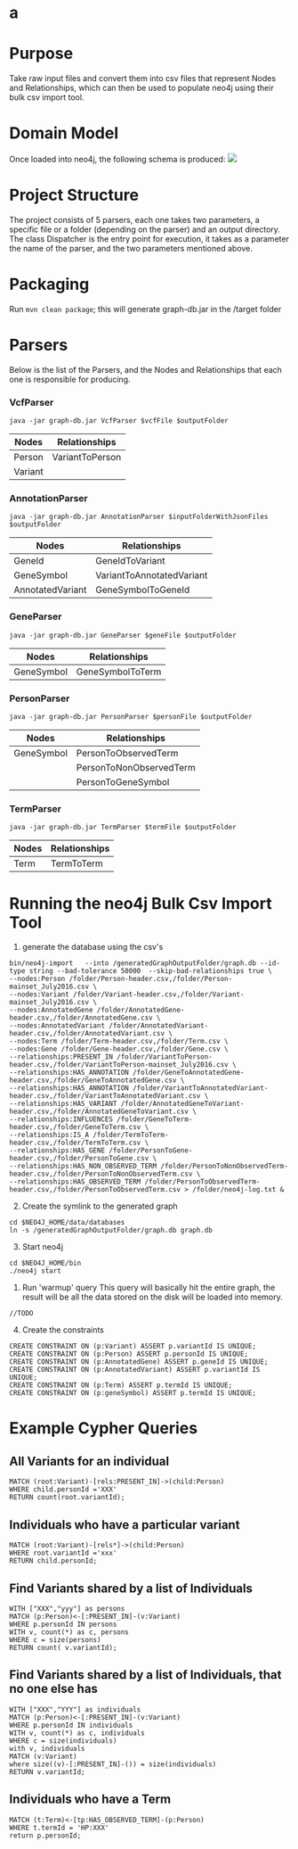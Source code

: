 # a

# Purpose
Take raw input files and convert them into csv files that represent Nodes and Relationships, which can then be used to populate neo4j using their bulk csv import tool.
# Domain Model
Once loaded into neo4j, the following schema is produced:
![](https://github.com/sajid-mughal/a/blob/master/schema%20diagram.png?raw=true)
# Project Structure
The project consists of 5 parsers, each one takes two parameters, a specific file or a folder (depending on the parser) and an output directory. 
The class Dispatcher is the entry point for execution, it takes as a parameter the name of the parser, and the two parameters mentioned above. 
# Packaging
Run `mvn clean package`; this will generate graph-db.jar in the /target folder
# Parsers
Below is the list of the Parsers, and the Nodes and Relationships that each one is responsible for producing. 
### VcfParser
```
java -jar graph-db.jar VcfParser $vcfFile $outputFolder
```
| Nodes | Relationships |
| --- | --- |
| Person  | VariantToPerson |
| Variant |  |
### AnnotationParser
```
java -jar graph-db.jar AnnotationParser $inputFolderWithJsonFiles $outputFolder
```
| Nodes | Relationships |
| --- | --- |
| GeneId | GeneIdToVariant |
| GeneSymbol | VariantToAnnotatedVariant |
| AnnotatedVariant | GeneSymbolToGeneId |
### GeneParser
```
java -jar graph-db.jar GeneParser $geneFile $outputFolder
```
| Nodes | Relationships |
| --- | --- |
| GeneSymbol | GeneSymbolToTerm |
### PersonParser
```
java -jar graph-db.jar PersonParser $personFile $outputFolder
```
| Nodes | Relationships |
| --- | --- |
| GeneSymbol | PersonToObservedTerm |
|  | PersonToNonObservedTerm |
|  | PersonToGeneSymbol |
### TermParser
```
java -jar graph-db.jar TermParser $termFile $outputFolder
```
| Nodes | Relationships |
| --- | --- |
| Term | TermToTerm |
# Running the neo4j Bulk Csv Import Tool
1. generate the database using the csv's
```
bin/neo4j-import   --into /generatedGraphOutputFolder/graph.db --id-type string --bad-tolerance 50000  --skip-bad-relationships true \
--nodes:Person /folder/Person-header.csv,/folder/Person-mainset_July2016.csv \
--nodes:Variant /folder/Variant-header.csv,/folder/Variant-mainset_July2016.csv \
--nodes:AnnotatedGene /folder/AnnotatedGene-header.csv,/folder/AnnotatedGene.csv \
--nodes:AnnotatedVariant /folder/AnnotatedVariant-header.csv,/folder/AnnotatedVariant.csv \
--nodes:Term /folder/Term-header.csv,/folder/Term.csv \
--nodes:Gene /folder/Gene-header.csv,/folder/Gene.csv \
--relationships:PRESENT_IN /folder/VariantToPerson-header.csv,/folder/VariantToPerson-mainset_July2016.csv \
--relationships:HAS_ANNOTATION /folder/GeneToAnnotatedGene-header.csv,/folder/GeneToAnnotatedGene.csv \
--relationships:HAS_ANNOTATION /folder/VariantToAnnotatedVariant-header.csv,/folder/VariantToAnnotatedVariant.csv \
--relationships:HAS_VARIANT /folder/AnnotatedGeneToVariant-header.csv,/folder/AnnotatedGeneToVariant.csv \
--relationships:INFLUENCES /folder/GeneToTerm-header.csv,/folder/GeneToTerm.csv \
--relationships:IS_A /folder/TermToTerm-header.csv,/folder/TermToTerm.csv \
--relationships:HAS_GENE /folder/PersonToGene-header.csv,/folder/PersonToGene.csv \
--relationships:HAS_NON_OBSERVED_TERM /folder/PersonToNonObservedTerm-header.csv,/folder/PersonToNonObservedTerm.csv \
--relationships:HAS_OBSERVED_TERM /folder/PersonToObservedTerm-header.csv,/folder/PersonToObservedTerm.csv > /folder/neo4j-log.txt &
```
2. Create the symlink to the generated graph
```
cd $NEO4J_HOME/data/databases
ln -s /generatedGraphOutputFolder/graph.db graph.db 

```
3. Start neo4j
```
cd $NEO4J_HOME/bin
./neo4j start
```
1. Run 'warmup' query
This query will basically hit the entire graph, the result will be all the data stored on the disk will be loaded into memory.
```
//TODO
```
4. Create the constraints
```
CREATE CONSTRAINT ON (p:Variant) ASSERT p.variantId IS UNIQUE;
CREATE CONSTRAINT ON (p:Person) ASSERT p.personId IS UNIQUE;
CREATE CONSTRAINT ON (p:AnnotatedGene) ASSERT p.geneId IS UNIQUE;
CREATE CONSTRAINT ON (p:AnnotatedVariant) ASSERT p.variantId IS UNIQUE;
CREATE CONSTRAINT ON (p:Term) ASSERT p.termId IS UNIQUE;
CREATE CONSTRAINT ON (p:geneSymbol) ASSERT p.termId IS UNIQUE;
```
# Example Cypher Queries
## All Variants for an individual
```
MATCH (root:Variant)-[rels:PRESENT_IN]->(child:Person)
WHERE child.personId ='XXX'
RETURN count(root.variantId);
```
## Individuals who have a particular variant
```
MATCH (root:Variant)-[rels*]->(child:Person)
WHERE root.variantId ='xxx'
RETURN child.personId;
```
## Find Variants shared by a list of Individuals
```
WITH ["XXX","yyy"] as persons
MATCH (p:Person)<-[:PRESENT_IN]-(v:Variant) 
WHERE p.personId IN persons
WITH v, count(*) as c, persons
WHERE c = size(persons)
RETURN count( v.variantId);
```
## Find Variants shared by a list of Individuals, that no one else has
```
WITH ["XXX","YYY"] as individuals
MATCH (p:Person)<-[:PRESENT_IN]-(v:Variant) 
WHERE p.personId IN individuals
WITH v, count(*) as c, individuals
WHERE c = size(individuals)
with v, individuals
MATCH (v:Variant)
where size((v)-[:PRESENT_IN]-()) = size(individuals)
RETURN v.variantId;
```
## Individuals who have a Term
```
MATCH (t:Term)<-[tp:HAS_OBSERVED_TERM]-(p:Person)
WHERE t.termId = 'HP:XXX'
return p.personId;
``` 